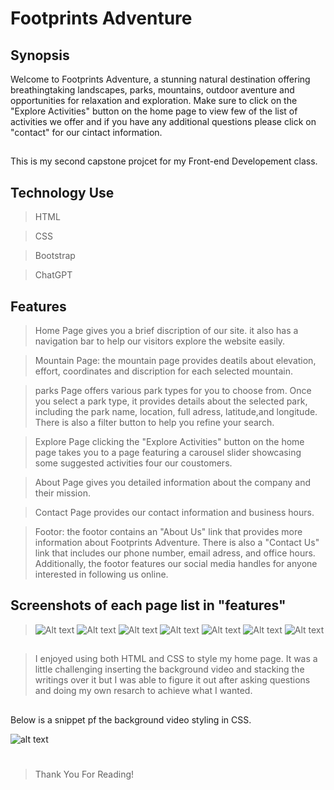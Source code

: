 # Footprints Adventure

## Synopsis

 Welcome to Footprints Adventure, a stunning natural destination offering breathingtaking landscapes, parks, mountains, outdoor aventure and opportunities for relaxation and exploration. Make sure to click on the "Explore Activities" button on the home page to view few of the list of activities we offer and if you have any additional questions please click on "contact" for our cintact information.
 
 ##
This is my second capstone projcet for my Front-end Developement class.


## Technology Use
>HTML

>CSS

>Bootstrap

>ChatGPT

## Features
>Home Page gives you a brief discription of our site. it also has a navigation bar to help our visitors explore the website easily.

>Mountain Page: the mountain page provides deatils about elevation, effort, coordinates and discription for each selected mountain.

>parks Page offers various park types for you to choose from. Once you select a park type, it provides details about the selected park, including the park name, location, full adress, latitude,and longitude. There is also a filter button to help you refine your search.

>Explore Page clicking the "Explore Activities" button on the home page takes you to a page featuring a carousel slider showcasing some suggested activities four our coustomers.

>About Page gives you detailed information about the company and their mission.

>Contact Page provides our contact information and business hours.

>Footor: the footor contains an "About Us" link that provides more information about Footprints Adventure. There is also a "Contact Us" link that includes our phone number, email adress, and office hours. Additionally, the footor features our social media handles for anyone interested in following us online.

## Screenshots of each page list in "features"
>![Alt text](images/homepage.png)
>![Alt text](images/mountain%20page.png)
>![Alt text](images/park%20page.png)
>![Alt text](images/explore%20page.png)
>![Alt text](images/about%20page.png)
>![Alt text](images/contact%20page.png)
>![Alt text](images/footer%20page.png)

##
>I enjoyed using both HTML and CSS to style my home page. It was a little challenging inserting the background video and stacking the writings over it but I was able to figure it out after asking questions and doing my own resarch to achieve what I wanted. 

##
Below is a snippet pf the background video styling in CSS.

![alt text](images/css%20snippet.png)

#
>Thank You For Reading!